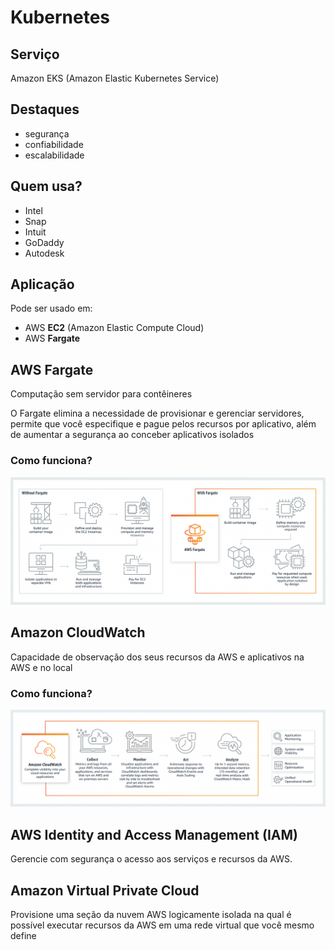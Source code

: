 # Kubernetes

## Serviço

Amazon EKS (Amazon Elastic Kubernetes Service)

## Destaques

- segurança
- confiabilidade
- escalabilidade

## Quem usa?

- Intel
- Snap
- Intuit
- GoDaddy
- Autodesk

## Aplicação

Pode ser usado em:

- AWS **EC2** (Amazon Elastic Compute Cloud)
- AWS **Fargate**

## AWS Fargate

Computação sem servidor para contêineres

O Fargate elimina a necessidade de provisionar e gerenciar servidores, permite que você especifique e pague pelos recursos por aplicativo, além de aumentar a segurança ao conceber aplicativos isolados
<!-- O AWS Fargate é um mecanismo de computação sem servidor para contêineres que funciona com o Amazon Elastic Container Service (ECS) e com o Amazon Elastic Kubernetes Service (EKS). O Fargate facilita a sua concentração no desenvolvimento de aplicativos. O Fargate elimina a necessidade de provisionar e gerenciar servidores, permite que você especifique e pague pelos recursos por aplicativo, além de aumentar a segurança ao conceber aplicativos isolados.
O Fargate aloca a quantidade certa de computação, eliminando a necessidade de escolher instâncias e ajustar a escala da capacidade do cluster. Você só paga pelos recursos exigidos para a execução dos contêineres, por isso não há excesso de provisionamento nem pagamento por servidores adicionais. O Fargate executa cada tarefa ou pod no próprio kernel do serviço, disponibilizando às tarefas e aos pods ambientes próprios isolados de computação. Isso permite que o aplicativo seja concebido para oferecer isolamento da carga de trabalho e segurança otimizada. É por isso que clientes, como Vanguard, Accenture, Foursquare e Ancestry, escolheram executar aplicativos de missão crítica no Fargate. -->

### Como funciona?

![Amazon Aurora](../../assets/images/aws-fargate.png)

## Amazon CloudWatch

Capacidade de observação dos seus recursos da AWS e aplicativos na AWS e no local

<!-- O Amazon CloudWatch é um serviço de monitoramento e observação criado para engenheiros de DevOps, desenvolvedores, Site Reliability Engineers (SREs – Engenheiros de confiabilidade de sites) e gerentes de TI. O CloudWatch fornece dados e insights práticos para monitorar aplicativos, responder às alterações de performance em todo o sistema, otimizar a utilização de recursos e obter uma visualização unificada da integridade operacional. O CloudWatch coleta dados de monitoramento e operações na forma de logs, métricas e eventos, oferecendo uma visualização unificada dos recursos, dos aplicativos e dos serviços da AWS executados na AWS e em servidores locais. Você pode usar o CloudWatch para detectar comportamento anômalo em seus ambientes, definir alarmes, visualizar logs e métricas lado a lado, executar ações automatizadas, resolver problemas e descobrir insights para manter seus aplicativos
em perfeita execução. -->

### Como funciona?

![Amazon Aurora](../../assets/images/aws-cloudwatch.png)

## AWS Identity and Access Management (IAM)

Gerencie com segurança o acesso aos serviços e recursos da AWS.

<!-- O AWS Identity and Access Management (IAM) permite que você gerencie com segurança o acesso aos serviços e recursos da AWS. Usando o IAM, você pode criar e gerenciar usuários e grupos da AWS e usar permissões para conceder e negar acesso a recursos da AWS.

O IAM é um recurso de sua conta da AWS disponibilizado gratuitamente. Você será cobrado somente pelo uso de outros serviços da AWS utilizados pelos usuários.

Para começar a usar o IAM, ou caso já esteja registrado na AWS, acesse o Console de Gerenciamento da AWS e obtenha conceitos básicos com estas melhores práticas do IAM.  -->

## Amazon Virtual Private Cloud

Provisione uma seção da nuvem AWS logicamente isolada na qual é possível executar recursos da AWS em uma rede virtual que você mesmo define

<!-- A Amazon Virtual Private Cloud (Amazon VPC) permite provisionar uma seção da Nuvem AWS isolada logicamente na qual é possível executar recursos da AWS em uma rede virtual que você mesmo define. Você tem controle total sobre seu ambiente de redes virtuais, incluindo a seleção do seu próprio intervalo de endereços IP, a criação de sub-redes e a configuração de tabelas de rotas e gateways de rede. Você pode usar IPv4 e IPv6 na VPC para acessar recursos e aplicativos com segurança e facilidade.
É possível personalizar facilmente a configuração da rede da Amazon VPC. Por exemplo, você pode criar uma sub-rede voltada ao público para seus servidores Web que têm acesso à Internet. Você também pode colocar seus sistemas back-end, como bancos de dados ou servidores de aplicativos, em uma sub-rede privada, sem acesso à Internet. Você pode usar várias camadas de segurança, incluindo grupos de segurança e listas de controle de acesso à rede, para ajudar a controlar o acesso às instâncias do Amazon EC2 em cada subrede. -->
